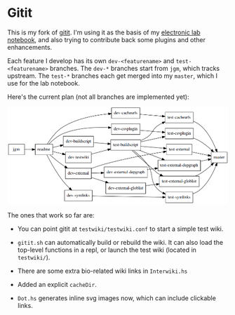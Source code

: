 Gitit
=====

This is my fork of [gitit][1].
I'm using it as the basis of my [electronic lab notebook][2],
and also trying to contribute back some plugins and other
enhancements.

Each feature I develop has its own `dev-<featurename>`
and `test-<featurename>` branches. The `dev-*` branches
start from `jgm`, which tracks upstream.
The `test-*` branches each get merged into my `master`,
which I use for the lab notebook.

Here's the current plan
(not all branches are implemented yet):

![branches graph][3]


The ones that work so far are:

* You can point gitit at `testwiki/testwiki.conf` to start a
  simple test wiki.

* `gitit.sh` can automatically build or rebuild the wiki.
  It can also load the top-level functions in a repl,
  or launch the test wiki (located in `testwiki/`).

* There are some extra bio-related wiki links in `Interwiki.hs`

* Added an explicit `cacheDir`.

* `Dot.hs` generates inline svg images now,
  which can include clickable links.


[1]: http://github.com/jgm/gitit
[2]: https://github.com/jefdaj/jeffwiki
[3]: https://raw.githubusercontent.com/jefdaj/gitit/readme/readme/branches.png
